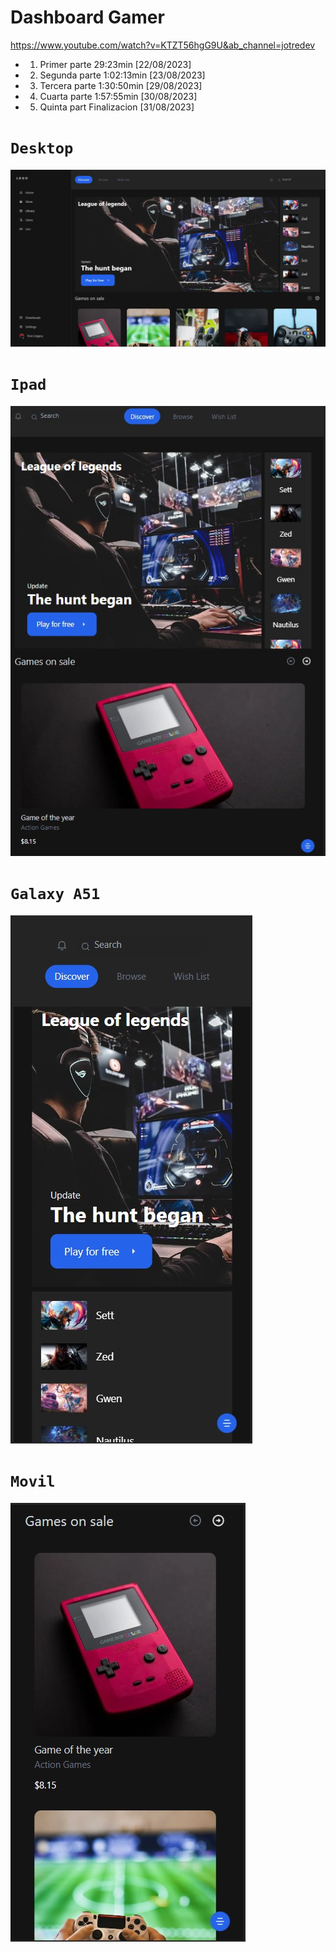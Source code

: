# Dashboard Gamer

https://www.youtube.com/watch?v=KTZT56hgG9U&ab_channel=jotredev

- 1. Primer parte 29:23min [22/08/2023]
- 2. Segunda parte 1:02:13min [23/08/2023]
- 3. Tercera parte 1:30:50min [29/08/2023]
- 4. Cuarta parte 1:57:55min [30/08/2023]
- 5. Quinta part Finalizacion [31/08/2023]

# `Desktop`
<img src="./docs/Desktop.jpeg">

# `Ipad`
<img src="./docs/Ipad.jpeg">

# `Galaxy A51`
<img src="./docs/Galaxy.jpeg">

# `Movil`
<img src="./docs/Movil.jpeg">
